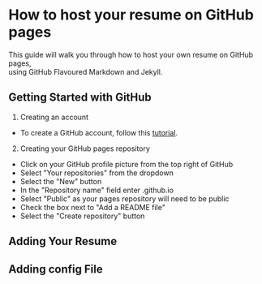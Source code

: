 # How to host your resume on GitHub pages  
This guide will walk you through how to host your own resume on GitHub pages,  
using GitHub Flavoured Markdown and Jekyll.

## Getting Started with GitHub
1. Creating an account
- To create a GitHub account, follow this <a href="https://docs.github.com/en/get-started/signing-up-for-github/signing-up-for-a-new-github-account">tutorial</a>.
2. Creating your GitHub pages repository
- Click on your GitHub profile picture from the top right of GitHub
- Select "Your repositories" from the dropdown
- Select the "New" button
- In the "Repository name" field enter <profileName>.github.io
- Select "Public" as your pages repository will need to be public
- Check the box next to "Add a README file"
- Select the "Create repository" button

## Adding Your Resume

## Adding config File

##
